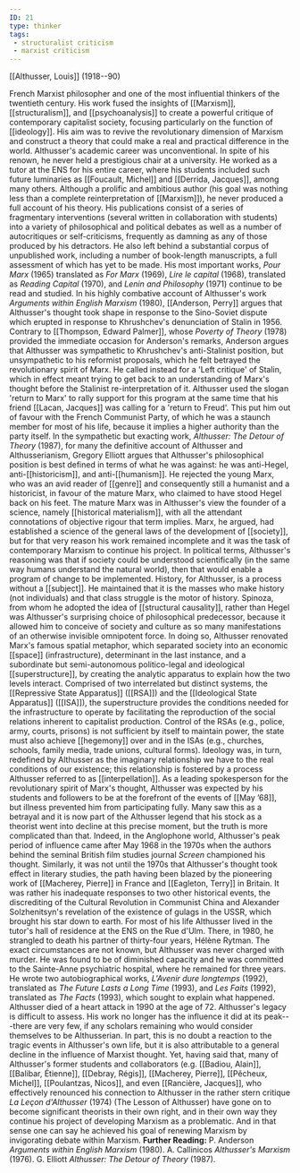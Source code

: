 ```yaml
---
ID: 21
type: thinker
tags: 
 - structuralist criticism
 - marxist criticism
---
```


[[Althusser, Louis]] 
(1918--90)


French Marxist philosopher and one of the most influential thinkers of
the twentieth century. His work fused the insights of
[[Marxism]],
[[structuralism]], and
[[psychoanalysis]] to create
a powerful critique of contemporary capitalist society, focusing
particularly on the function of
[[ideology]]. His aim was to
revive the revolutionary dimension of Marxism and construct a theory
that could make a real and practical difference in the world.
Althusser's academic career was unconventional. In spite of his renown,
he never held a prestigious chair at a university. He worked as a tutor
at the ENS for his entire career, where his students included such
future luminaries as [[Foucault, Michel]] and [[Derrida, Jacques]], among many
others. Although a prolific and ambitious author (his goal was nothing
less than a complete reinterpretation of
[[Marxism]]), he never produced
a full account of his theory. His publications consist of a series of
fragmentary interventions (several written in collaboration with
students) into a variety of philosophical and political debates as well
as a number of autocritiques or self-criticisms, frequently as damning
as any of those produced by his detractors. He also left behind a
substantial corpus of unpublished work, including a number of
book-length manuscripts, a full assessment of which has yet to be made.
His most important works, *Pour Marx* (1965) translated as *For Marx*
(1969), *Lire le capital* (1968), translated as *Reading Capital*
(1970), and *Lenin and Philosophy* (1971) continue to be read and
studied.
In his highly combative account of Althusser's work *Arguments within
English Marxism* (1980), [[Anderson, Perry]] argues that
Althusser's thought took shape in response to the Sino-Soviet dispute
which erupted in response to Khrushchev's denunciation of Stalin in 1956. Contrary to [[Thompson, Edward Palmer]], whose *Poverty of Theory* (1978) provided the immediate occasion for Anderson's
remarks, Anderson argues that Althusser was sympathetic to Khrushchev's
anti-Stalinist position, but unsympathetic to his reformist proposals,
which he felt betrayed the revolutionary spirit of Marx. He called
instead for a 'Left critique' of Stalin, which in effect meant trying to
get back to an understanding of Marx's thought before the Stalinist
re-interpretation of it. Althusser used the slogan 'return to Marx' to
rally support for this program at the same time that his friend [[Lacan, Jacques]] was calling for a
'return to Freud'. This put him out of favour with the French Communist
Party, of which he was a staunch member for most of his life, because it
implies a higher authority than the party itself.
In the sympathetic but exacting work, *Althusser: The Detour of Theory*
(1987), for many the definitive account of Althusser and
Althusserianism, Gregory Elliott argues that Althusser's philosophical
position is best defined in terms of what he was against: he was
anti-Hegel,
anti-[[historicism]], and
anti-[[humanism]]. He
rejected the young Marx, who was an avid reader of
[[genre]] and consequently
still a humanist and a historicist, in favour of the mature Marx, who
claimed to have stood Hegel back on his feet. The mature Marx was in
Althusser's view the founder of a science, namely [[historical materialism]], with all the
attendant connotations of objective rigour that term implies. Marx, he
argued, had established a science of the general laws of the development
of [[society]], but for that
very reason his work remained incomplete and it was the task of
contemporary Marxism to continue his project. In political terms,
Althusser's reasoning was that if society could be understood
scientifically (in the same way humans understand the natural world),
then that would enable a program of change to be implemented. History,
for Althusser, is a process without a
[[subject]]. He maintained
that it is the masses who make history (not individuals) and that class
struggle is the motor of history.
Spinoza, from whom he adopted the idea of [[structural causality]], rather than Hegel
was Althusser's surprising choice of philosophical predecessor, because
it allowed him to conceive of society and culture as so many
manifestations of an otherwise invisible omnipotent force. In doing so,
Althusser renovated Marx's famous spatial metaphor, which separated
society into an economic
[[space]] (infrastructure),
determinant in the last instance, and a subordinate but semi-autonomous
politico-legal and ideological
[[superstructure]], by
creating the analytic apparatus to explain how the two levels interact.
Comprised of two interrelated but distinct systems, the
[[Repressive State Apparatus]]
([[RSA]]) and the
[[Ideological State Apparatus]]
([[ISA]]), the superstructure
provides the conditions needed for the infrastructure to operate by
facilitating the reproduction of the social relations inherent to
capitalist production. Control of the RSAs (e.g., police, army, courts,
prisons) is not sufficient by itself to maintain power, the state must
also achieve [[hegemony]]
over and in the ISAs (e.g., churches, schools, family media, trade
unions, cultural forms). Ideology was, in turn, redefined by Althusser
as the imaginary relationship we have to the real conditions of our
existence; this relationship is fostered by a process Althusser referred
to as [[interpellation]].
As a leading spokesperson for the revolutionary spirit of Marx's
thought, Althusser was expected by his students and followers to be at
the forefront of the events of [[May ’68]], but illness prevented
him from participating fully. Many saw this as a betrayal and it is now
part of the Althusser legend that his stock as a theorist went into
decline at this precise moment, but the truth is more complicated than
that. Indeed, in the Anglophone world, Althusser's peak period of
influence came after May 1968 in the 1970s when the authors behind the
seminal British film studies journal *Screen* championed his thought.
Similarly, it was not until the 1970s that Althusser's thought took
effect in literary studies, the path having been blazed by the
pioneering work of [[Macherey, Pierre]] in France and
[[Eagleton, Terry]] in
Britain. It was rather his inadequate responses to two other historical
events, the discrediting of the Cultural Revolution in Communist China
and Alexander Solzhenitsyn's revelation of the existence of gulags in
the USSR, which brought his star down to earth.
For most of his life Althusser lived in the tutor's hall of residence at
the ENS on the Rue d'Ulm. There, in 1980, he strangled to death his
partner of thirty-four years, Hélène Rytman. The exact circumstances are
not known, but Althusser was never charged with murder. He was found to
be of diminished capacity and he was committed to the Sainte-Anne
psychiatric hospital, where he remained for three years. He wrote two
autobiographical works, *L'Avenir dure longtemps* (1992), translated as
*The Future Lasts a Long Time* (1993), and *Les Faits* (1992),
translated as *The Facts* (1993), which sought to explain what happened.
Althusser died of a heart attack in 1990 at the age of 72.
Althusser's legacy is difficult to assess. His work no longer has the
influence it did at its peak---there are very few, if any scholars
remaining who would consider themselves to be Althusserian. In part,
this is no doubt a reaction to the tragic events in Althusser's own
life, but it is also attributable to a general decline in the influence
of Marxist thought. Yet, having said that, many of Althusser's former
students and collaborators (e.g. [[Badiou, Alain]], [[Balibar, Étienne]], [[Debray, Régis]], [[Macherey, Pierre]], [[Pêcheux, Michel]], [[Poulantzas, Nicos]], and even
[[Rancière, Jacques]], who
effectively renounced his connection to Althusser in the rather stern
critique *La Leçon d'Althusser* (1974) (The Lesson of Althusser) have
gone on to become significant theorists in their own right, and in their
own way they continue his project of developing Marxism as a
problematic. And in that sense one can say he achieved his goal of
renewing Marxism by invigorating debate within Marxism.
**Further Reading:** P. Anderson *Arguments within English Marxism*
(1980).
A. Callinicos *Althusser's Marxism* (1976).
G. Elliott *Althusser: The Detour of Theory* (1987).
